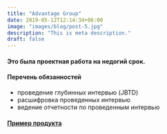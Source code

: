 ```yaml
---
title: "Advantage Group"
date: 2019-05-12T12:14:34+06:00
image: "images/blog/post-5.jpg"
description: "This is meta description."
draft: false
---
```


#### Это была проектная работа на недогий срок. 

#### Перечень обязанностей

- проведение глубинных интервью (JBTD)
- расшифровка проведенных интервью
- ведение отчетности по проведенным интервью

#### [Пример продукта](https://center-game.com/course-platform")